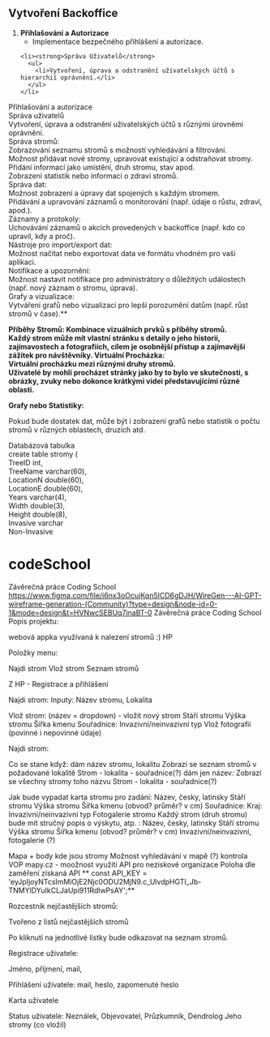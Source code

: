  <title>Projektová Dokumentace: Systém Sběru Dat o Stromech</title>
<h2>Vytvoření Backoffice</h2>

  <ol>
    <li><strong>Přihlašování a Autorizace</strong>
      <ul>
        <li>Implementace bezpečného přihlášení a autorizace.</li>
      </ul>
    </li>

    <li><strong>Správa Uživatelů</strong>
      <ul>
        <li>Vytvoření, úprava a odstranění uživatelských účtů s hierarchií oprávnění.</li>
      </ul>
    </li>
  </ol>

Přihlašování a autorizace<br>
Správa uživatelů<br>
Vytvoření, úprava a odstranění uživatelských účtů s různými úrovněmi oprávnění.<br>
Správa stromů:<br>
Zobrazování seznamu stromů s možností vyhledávání a filtrování.<br>
Možnost přidávat nové stromy, upravovat existující a odstraňovat stromy.<br>
Přidání informací jako umístění, druh stromu, stav apod.<br>
Zobrazení statistik nebo informací o zdraví stromů.<br>
Správa dat:<br>
Možnost zobrazení a úpravy dat spojených s každým stromem.<br>
Přidávání a upravování záznamů o monitorování (např. údaje o růstu, zdraví, apod.).<br>
Záznamy a protokoly:<br>
Uchovávání záznamů o akcích provedených v backoffice (např. kdo co upravil, kdy a proč).<br>
Nástroje pro import/export dat:<br>
Možnost načítat nebo exportovat data ve formátu vhodném pro vaši aplikaci.<br>
Notifikace a upozornění:<br>
Možnost nastavit notifikace pro administrátory o důležitých událostech (např. nový záznam o stromu, úprava).<br>
Grafy a vizualizace:<br>
Vytváření grafů nebo vizualizací pro lepší porozumění datům (např. růst stromů v čase).**


**Příběhy Stromů:
Kombinace vizuálních prvků s příběhy stromů.<br> Každý strom může mít vlastní stránku s detaily o jeho historii, zajímavostech a fotografiích, cílem je osobnější přístup a zajímavější zážitek pro návštěvníky.
Virtuální Procházka:<br>
Virtuální procházku mezi různými druhy stromů.<br>Uživatelé by mohli procházet stránky jako by to bylo ve skutečnosti, s obrázky, zvuky nebo dokonce krátkými videi představujícími různé oblasti.**


**Grafy nebo Statistiky:**

Pokud bude dostatek dat, může být i  zobrazení grafů nebo statistik o počtu stromů v různých oblastech, druzích atd.

Databázová tabulka <br>
create table stromy (<br>
TreeID int,<br>
TreeName varchar(60),<br>
LocationN double(60),<br>
LocationE double(60),<br>
Years varchar(4),<br>
Width double(3),<br>
Height double(8),<br>
Invasive varchar <br>
Non-Invasive  <br>

# codeSchool
Závěrečná práce  Coding School
https://www.figma.com/file/i6nx3oOcujKqn5ICD6gDJH/WireGen---AI-GPT-wireframe-generation-(Community)?type=design&node-id=0-1&mode=design&t=HVNwcSEBUq7inaBT-0 
Závěrečná práce Coding School Popis projektu:

webová appka využívaná k nalezení stromů :) HP

Položky menu:

Najdi strom Vlož strom Seznam stromů

Z HP - Registrace a přihlášení

Najdi strom: Inputy: Název stromu, Lokalita

Vlož strom: (název = dropdown) - vložit nový strom Stáří stromu Výška stromu Šířka kmenu Souřadnice: Invazivní/neinvazivní typ Vlož fotografii (povinné i nepovinné údaje)

Najdi strom:

Co se stane když: dám název stromu, lokalitu Zobrazí se seznam stromů v požadované lokalitě Strom - lokalita - souřadnice(?) dám jen název: Zobrazí se všechny stromy toho názvu Strom - lokalita - souřadnice(?)

Jak bude vypadat karta stromu pro zadání: Název, česky, latinsky Stáří stromu Výška stromu Šířka kmenu (obvod? průměr? v cm) Souřadnice: Kraj: Invazivní/neinvazivní typ Fotogalerie stromu
Každý strom (druh stromu) bude mít stručný popis o výskytu, atp. : Název, česky, latinsky Stáří stromu Výška stromu Šířka kmenu (obvod? průměr? v cm)  Invazivní/neinvazivní, fotogalerie (?)


Mapa + body kde jsou stromy Možnost vyhledávání v mapě (?) kontrola VOP mapy.cz - moožnost využití API pro neziskové organizace Poloha dle zaměření
získaná API ** const API_KEY = 'eyJpIjoyNTcsImMiOjE2Njc0ODU2MjN9.c_UlvdpHGTI_Jb-TNMYlDYuIkCLJaUpi911RdlwPsAY';**

Rozcestník nejčastějších stromů:

Tvořeno z listů nejčastějších stromů

Po kliknutí na jednotlivé lístky bude odkazovat na seznam stromů.

Registrace uživatele:

Jméno, příjmení, mail,

Přihlášení uživatele: mail, heslo, zapomenuté heslo

Karta uživatele

Status uživatele: Neználek, Objevovatel, Průzkumník, Dendrolog Jeho stromy (co vložil)
